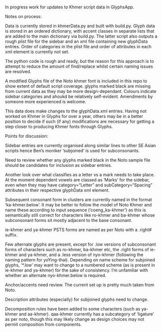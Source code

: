 In progress work for updates to Khmer script data in GlyphsApp. 

Notes on process:

Data is currently stored in khmerData.py and built with build.py. Glyph data is stored in an ordered dictionary, with accent classes in separate lists that are added to the main dictionary via build.py. The latter script also outputs a rough plist file for the sidebar and an xml file containing new glyphData entries. Order of categories in the plist file and order of attributes in each xml <glyph> element is currently not set. 

The python code is rough and ready, but the reason for this approach is to attempt to reduce the amount of find/replace whilst certain naming issues are resolved. 

A modified Glyphs file of the Noto khmer font is included in this repo to show extent of default script coverage. glyphs marked black are missing from current data as they may be more design-dependant. Colours indicate sidebar categories and ahoukd be relatively self-evident. Amendments by someone more experienced is welcome. 

This data does make changes to the glyphData.xml entries. Having not worked on Khmer in Glyphs for over a year, others may be in a better position to decide if such (if any) modifications are necessary for getting a step closer to producing Khmer fonts through Glyphs. 



Points for discussion:

Sidebar entries are currently organised along similar lines to other SE Asian scripts hence Ben’s moniker ‘subjoined’ is used for subconsonants. 

Need to review whether any glyphs marked black in the Noto sample file should be candidates for inclusion as sidebar entries. 

Another look over what classifies as a letter vs a mark needs to take place. At the moment dependent vowels are classed as ‘Marks’ for the sidebar, even when they may have category=“Letter” and subCategory=“Spacing” attributes in their respective glyphData xml element. 

Subsequent consonant form in clusters are currently named in the format ‘ka-khmer.below’. It may be better to follow the model of Noto Khmer and name these according to input sequence (‘coeng_ka-khmer’) as this is semantically still correct for characters like ro-khmer and ba-khmer whose subconsonant forms sit mostly adjacent to the base consonant.

ie-khmer and ya-khmer PSTS forms are named as per Noto with a .right# suffix.

Few alternate glyphs are present, except for .low versions of subconsonant forms of characters such as ro-khmer, ba-khmer etc, the .right forms of ie-khmer and ya-khmer, and a .less version of nyo-khmer (following the naming pattern for yoYing-thai). Depending on name scheme for subjoined glyphs, ‘*.low’ may want to change to a numbered scheme (as is present in ie-khmer and ya-khmer) for the sake of consistency. I’m unfamiliar with whether an alternate nyo-khmer.below is required. 

Anchor/accents need review. The current set up is pretty much taken from Noto. 

Description attributes (especially) for subjoined glyphs need to change. 

Decomposition rules have been added to some characters (such as ya-khmer and aa-khmer). qaa-khmer currently has a subcategory of ‘ligature’ as per noto, though this may likely change as design choices may not permit composition from components. 






